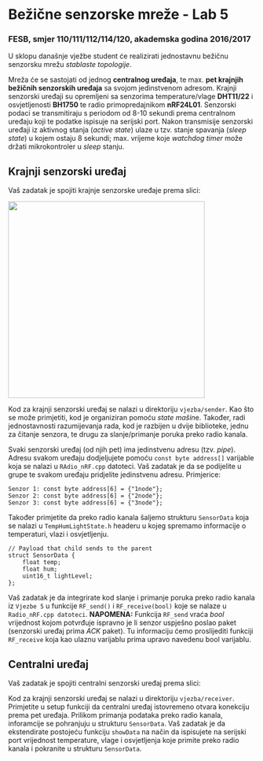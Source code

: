 # Bežične senzorske mreže - Lab 5

### FESB, smjer 110/111/112/114/120, akademska godina 2016/2017

U sklopu današnje vježbe student će realizirati jednostavnu bežičnu senzorsku mrežu *stablaste topologije*.

Mreža će se sastojati od jednog **centralnog uređaja**, te max. **pet krajnjih bežičnih senzorskih uređaja** sa svojom jedinstvenom adresom. Krajnji senzorski uređaji su opremljeni sa senzorima temperature/vlage **DHT11/22** i osvjetljenosti **BH1750** te radio primopredajnikom **nRF24L01**. Senzorski podaci se transmitiraju s periodom od 8-10 sekundi prema centralnom uređaju koji te podatke ispisuje na serijski port. Nakon transmisije senzorski uređaji iz aktivnog stanja (*active state*) ulaze u tzv. stanje spavanja (*sleep state*) u kojem ostaju 8 sekundi; max. vrijeme koje *watchdog timer* može držati mikrokontroler u *sleep* stanju.

## Krajnji senzorski uređaj

Vaš zadatak je spojiti krajnje senzorske uređaje prema slici:

<img src="https://cloud.githubusercontent.com/assets/8695815/24838259/eed6ec80-1d44-11e7-8137-7fabad4a0e53.png" width="400px" height="400px" />

Kod za krajnji senzorski uređaj se nalazi u direktoriju ``vjezba/sender``. Kao što se može primjetiti, kod je organiziran pomoću *state mašin*e. Također, radi jednostavnosti razumijevanja rada, kod je razbijen u dvije biblioteke, jednu za čitanje senzora, te drugu za slanje/primanje poruka preko radio kanala.

Svaki senzorski uređaj (od njih pet) ima jedinstvenu adresu (tzv. *pipe*). Adresu svakom uređaju dodjeljujete pomoću ``const byte address[]`` varijable koja se nalazi u ``RAdio_nRF.cpp`` datoteci. Vaš zadatak je da se podijelite u grupe te svakom uređaju pridjelite jedinstvenu adresu. Primjerice:

```arduino
Senzor 1: const byte address[6] = {"1node"};
Senzor 2: const byte address[6] = {"2node"};
Senzor 3: const byte address[6] = {"3node"};
```

Također primjetite da preko radio kanala šaljemo strukturu ``SensorData`` koja se nalazi u ``TempHumLightState.h`` headeru u kojeg spremamo informacije o temperaturi, vlazi i osvjetljenju.

```arduino
// Payload that child sends to the parent
struct SensorData {
    float temp;
    float hum;
    uint16_t lightLevel;
};
```

Vaš zadatak je da integrirate kod slanje i primanje poruka preko radio kanala iz ``Vjezbe 5`` u funkcije ``RF_send()`` i ``RF_receive(bool)`` koje se nalaze u ``Radio_nRF.cpp datoteci``. **NAPOMENA:** Funkcija ``RF_send`` vraća *bool* vrijednost kojom potvrđuje ispravno je li senzor uspješno poslao paket (senzorski uređaj prima *ACK* paket). Tu informaciju ćemo proslijediti funkciji ``RF_receive`` koja kao ulaznu varijablu prima upravo navedenu bool varijablu.

## Centralni uređaj

Vaš zadatak je spojiti centralni senzorski uređaj prema slici:

Kod za krajnji senzorski uređaj se nalazi u direktoriju ``vjezba/receiver``. Primjetite u setup funkciji da centralni uređaj istovremeno otvara konekciju prema pet uređaja. Prilikom primanja podataka preko radio kanala, inforamcije se pohranjuju u strukturu ``SensorData``. Vaš zadatak je da ekstendirate postojeću funkciju ``showData`` na način da ispisujete na serijski port vrijednost temperature, vlage i osvjetljenja koje primite preko radio kanala i pokranite u strukturu ``SensorData``.

